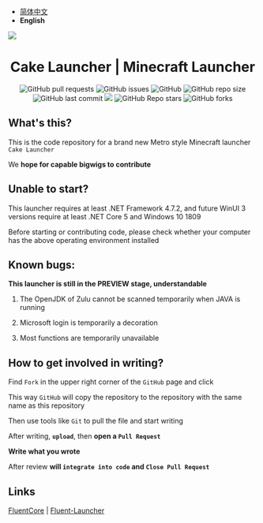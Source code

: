 - [简体中文](https://github.com/Big-Cake-jpg/Cake-Launcher/blob/dev/README.md)
- **English**

<img src="https://cdn.jsdelivr.net/gh/Big-Cake-jpg/Image_For_My_Blog/launcher-develop/cake-launcher.png" align="center"></img>

<h1 align="center">Cake Launcher | Minecraft Launcher</h1>

<p align="center">
<img alt="GitHub pull requests" src="https://img.shields.io/github/issues-pr/Big-Cake-jpg/Cake-Launcher?label=Pull%20Requests&style=flat-square">
<img alt="GitHub issues" src="https://img.shields.io/github/issues/Big-Cake-jpg/Cake-Launcher?label=Issues&style=flat-square">
<img alt="GitHub" src="https://img.shields.io/github/license/Big-Cake-jpg/Cake-Launcher?label=License&style=flat-square">
<img alt="GitHub repo size" src="https://img.shields.io/github/repo-size/Big-Cake-jpg/Cake-Launcher?label=Repository%20Size&style=flat-square">
<img alt="GitHub last commit" src="https://img.shields.io/github/last-commit/Big-Cake-jpg/Cake-Launcher?label=Last%20commit&style=flat-square">
<img src="https://img.shields.io/badge/Author-Big__Cake-blue?style=flat-square">
<img alt="GitHub Repo stars" src="https://img.shields.io/github/stars/Big-Cake-jpg/Cake-Launcher?label=Stars&style=flat-square">
<img alt="GitHub forks" src="https://img.shields.io/github/forks/Big-Cake-jpg/Cake-Launcher?label=Forks&style=flat-square"> 

## What's this?

This is the code repository for a brand new Metro style Minecraft launcher `Cake Launcher`

We **hope for capable bigwigs to contribute**

## Unable to start?

This launcher requires at least .NET Framework 4.7.2, and future WinUI 3 versions require at least .NET Core 5 and Windows 10 1809

Before starting or contributing code, please check whether your computer has the above operating environment installed

## Known bugs:

**This launcher is still in the PREVIEW stage, understandable**

1. The OpenJDK of Zulu cannot be scanned temporarily when JAVA is running

2. Microsoft login is temporarily a decoration

3. Most functions are temporarily unavailable

## How to get involved in writing?

Find `Fork` in the upper right corner of the `GitHub` page and click

This way `GitHub` will copy the repository to the repository with the same name as this repository

Then use tools like `Git` to pull the file and start writing

After writing, **`upload`**, then **open a `Pull Request`**

**Write what you wrote**

After review **will `integrate into code` and `Close Pull Request`**

## Links

[FluentCore](https://github.com/Xcube-Studio/FluentCore) | [Fluent-Launcher](https://github.com/Xcube-Studio/Fluent-Launcher)
